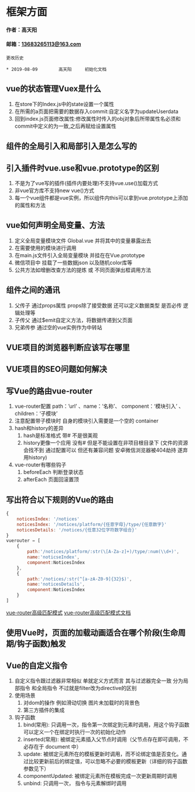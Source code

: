 # 框架方面

#### 作者：高天阳
#### 邮箱：13683265113@163.com

```
更改历史

* 2019-08-09        高天阳     初始化文档

```

## vue的状态管理Vuex是什么

1. 在store下的Index.js中的state设置一个属性
2. 在所需的a页面把需要的数据存入commit:自定义名字为updateUserdata
3. 回到index.js页面修改属性:修改属性时传入的obj对象后所带属性名必须和commit中定义的为一致,之后再赋给设置属性

## 组件的全局引入和局部引入是怎么写的


## 引入插件时vue.use和vue.prototype的区别

1. 不是为了vue写的插件(插件内要处理)不支持vue.use()加载方式
1. 非vue官方库不支持new vue()方式
1. 每一个vue组件都是vue实例，所以组件内this可以拿到vue.prototype上添加的属性和方法

## vue如何声明全局变量、方法

1. 定义全局变量模块文件 Global.vue 并将其中的变量暴露出去
2. 在需要使用的模块进行调用
3. 在main.js文件引入全局变量模块 并挂在在Vue.prototype
4. 微信项目中 挂载了一些数据json 以及随机color库等
5. 公共方法如增删改查方法的提炼 或 不同页面弹出框调用方法

## 组件之间的通讯

1. 父传子 通过props属性 props除了接受数据 还可以定义数据类型 是否必传 逻辑处理等
2. 子传父 通过$emit自定义方法，将数据传递到父页面
3. 兄弟传参 通过空的vue实例作为中转站

## VUE项目的浏览器判断应该写在哪里



## VUE项目的SEO问题如何解决



## 写Vue的路由vue-router

1. vue-router配置 path：’url’ 、name：’名称’、 component：‘模块引入’ 、children：‘子模块’ 
2. 注意配置带子模块时 自身的模块引入需要是一个空的 container
3. hash和history的差异
    1. hash是标准格式 带# 不是很美观
    2. history更像一个应用 没有# 但是不能设置在非项目根目录下 (文件的资源会找不到 通过配置可以 但还有兼容问题 安卓微信浏览器被404劫持 遂弃用history)
4. vue-router有哪些钩子
    1. beforeEach 判断登录状态
    2. afterEach 页面回滚置顶

## 写出符合以下规则的Vue的路由

```javascript
{
    noticesIndex: '/notices'
    noticesIndex: '/notices/platform/{任意字母}/type/{任意数字}'
    noticesDetails: '/notices/{任意32位字符数字组合}'
}
vuerouter = [
    {
        path:'/notices/platform/:str(\[A-Za-z]+)/type/:num(\\d+)',
        name:'noticseIndex',
        component:NoticesIndex
    },
    {
        path:'/notices/:str(^[a-zA-Z0-9]{32}$)',
        name:'noticesDetails',
        component:NoticesIndex
    }
]
```

[vue-router高级匹配模式](https://router.vuejs.org/zh/guide/essentials/dynamic-matching.html#%E6%8D%95%E8%8E%B7%E6%89%80%E6%9C%89%E8%B7%AF%E7%94%B1%E6%88%96-404-not-found-%E8%B7%AF%E7%94%B1)
[vue-router高级匹配模式文档](https://github.com/vuejs/vue-router/blob/dev/examples/route-matching/app.js)

## 使用Vue时，页面的加载动画适合在哪个阶段(生命周期/钩子函数)触发


## Vue的自定义指令

1. 自定义指令跟过滤器非常相似 单就定义方式而言 其与过滤器完全一致 分为局部指令 和全局指令 不过就是filter改为directive的区别
2. 使用场景
    1. 对dom的操作 例如滑动切换 图片未加载时的背景色
    2. 第三方插件的集成
3. 钩子函数
    1. bind(常用): 只调用一次，指令第一次绑定到元素时调用，用这个钩子函数可以定义一个在绑定时执行一次的初始化动作
    2. inserted(常用): 被绑定元素插入父节点时调用（父节点存在即可调用，不必存在于 document 中）
    3. update: 被绑定元素所在的模板更新时调用，而不论绑定值是否变化。通过比较更新前后的绑定值，可以忽略不必要的模板更新（详细的钩子函数参数见下）
    4. componentUpdated: 被绑定元素所在模板完成一次更新周期时调用
    5. unbind: 只调用一次， 指令与元素解绑时调用


